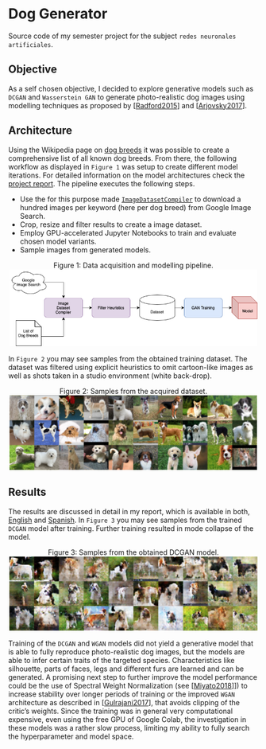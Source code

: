 # Dog Generator
Source code of my semester project for the subject `redes neuronales artificiales`.

## Objective
As a self chosen objective, I decided to explore generative models such as `DCGAN` and `Wasserstein GAN` to generate photo-realistic dog images using modelling techniques as proposed by [[Radford2015](https://arxiv.org/pdf/1511.06434.pdf)] and [[Arjovsky2017](https://arxiv.org/pdf/1701.07875.pdf)].

## Architecture
Using the Wikipedia page on [dog breeds](https://en.wikipedia.org/wiki/List_of_dog_breeds) it was possible to create a comprehensive list of all known dog breeds. From there, the following workflow as displayed in `Figure 1` was setup to create different model iterations. For detailed information on the model architectures check the [project report](https://github.com/chrismolli/dog_generator/blob/master/report/report_neural_networks_english.pdf). The pipeline executes the following steps.

- Use the for this purpose made [`ImageDatasetCompiler`](https://github.com/chrismolli/ImageDatasetCompiler) to download a hundred images per keyword (here per dog breed) from Google Image Search.
- Crop, resize and filter results to create a image dataset.
- Employ GPU-accelerated Jupyter Notebooks to train and evaluate chosen model variants.
- Sample images from generated models.

<p align="center">
  Figure 1: Data acquisition and modelling pipeline.<br>
  <img src="figures/pipeline.png" width="500">
</p>



In `Figure 2` you may see samples from the obtained training dataset. The dataset was filtered using explicit heuristics to omit cartoon-like images as well as shots taken in a studio environment (white back-drop).

<p align="center">
  Figure 2: Samples from the acquired dataset.<br>
  <img src="figures/dataset.png" width="500">
</p>


## Results
The results are discussed in detail in my report, which is available in both, [English](https://github.com/chrismolli/dog_generator/blob/master/report/report_neural_networks_english.pdf) and [Spanish](https://github.com/chrismolli/dog_generator/blob/master/report/memoria_redes_neuronales_espanol.pdf). In `Figure 3` you may see samples from the trained `DCGAN` model after training. Further training resulted in mode collapse of the model.

<p align="center">
  Figure 3: Samples from the obtained DCGAN model.<br>
  <img src="figures/dcgan_samples.png" width="500">
</p>

Training of the `DCGAN` and `WGAN` models did not yield a generative model that is able to fully reproduce photo-realistic dog images, but the models are able to infer certain traits of the targeted species. Characteristics like silhouette, parts of faces, legs and different furs are learned and can be generated. A promising next step to further improve the model performance could be the use of Spectral Weight Normalization (see [[Miyato2018](https://arxiv.org/pdf/1802.05957.pdf)]]) to increase stability over longer periods of training or the improved `WGAN` architecture as described in [[Gulrajani2017](https://arxiv.org/pdf/1704.00028.pdf)], that avoids clipping of the critic’s weights. Since the training was in general very computational expensive, even using the free GPU of Google Colab, the investigation in these models was a rather slow process, limiting my ability to fully search the hyperparameter and model space.
